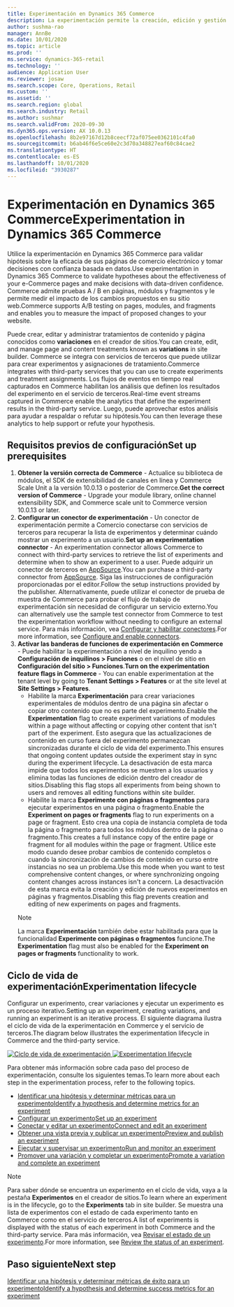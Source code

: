 ```yaml
---
title: Experimentación en Dynamics 365 Commerce
description: La experimentación permite la creación, edición y gestión del diseño de página y tratamientos de contenido en el creador de sitios. El soporte de experimentación de un extremo a otro está habilitado para las páginas y entidades de comercio electrónico dentro de una página.
author: sushma-rao
manager: AnnBe
ms.date: 10/01/2020
ms.topic: article
ms.prod: ''
ms.service: dynamics-365-retail
ms.technology: ''
audience: Application User
ms.reviewer: josaw
ms.search.scope: Core, Operations, Retail
ms.custom: ''
ms.assetid: ''
ms.search.region: global
ms.search.industry: Retail
ms.author: sushmar
ms.search.validFrom: 2020-09-30
ms.dyn365.ops.version: AX 10.0.13
ms.openlocfilehash: 8b2e97167d12b8ceecf72af075ee0362101c4fa0
ms.sourcegitcommit: b6ab46f6e5ce60e2c3d70a348827eaf60c84cae2
ms.translationtype: HT
ms.contentlocale: es-ES
ms.lasthandoff: 10/01/2020
ms.locfileid: "3930287"
---
```

# <a name="experimentation-in-dynamics-365-commerce"></a><span data-ttu-id="88eed-104">Experimentación en Dynamics 365 Commerce</span><span class="sxs-lookup"><span data-stu-id="88eed-104">Experimentation in Dynamics 365 Commerce</span></span>
<span data-ttu-id="88eed-105">Utilice la experimentación en Dynamics 365 Commerce para validar hipótesis sobre la eficacia de sus páginas de comercio electrónico y tomar decisiones con confianza basada en datos.</span><span class="sxs-lookup"><span data-stu-id="88eed-105">Use experimentation in Dynamics 365 Commerce to validate hypotheses about the effectiveness of your e-Commerce pages and make decisions with data-driven confidence.</span></span> <span data-ttu-id="88eed-106">Commerce admite pruebas A / B en páginas, módulos y fragmentos y le permite medir el impacto de los cambios propuestos en su sitio web.</span><span class="sxs-lookup"><span data-stu-id="88eed-106">Commerce supports A/B testing on pages, modules, and fragments and enables you to measure the impact of proposed changes to your website.</span></span>

<span data-ttu-id="88eed-107">Puede crear, editar y administrar tratamientos de contenido y página conocidos como **variaciones** en el creador de sitios.</span><span class="sxs-lookup"><span data-stu-id="88eed-107">You can create, edit, and manage page and content treatments known as **variations** in site builder.</span></span> <span data-ttu-id="88eed-108">Commerce se integra con servicios de terceros que puede utilizar para crear experimentos y asignaciones de tratamiento.</span><span class="sxs-lookup"><span data-stu-id="88eed-108">Commerce integrates with third-party services that you can use to create experiments and treatment assignments.</span></span> <span data-ttu-id="88eed-109">Los flujos de eventos en tiempo real capturados en Commerce habilitan los análisis que definen los resultados del experimento en el servicio de terceros.</span><span class="sxs-lookup"><span data-stu-id="88eed-109">Real-time event streams captured in Commerce enable the analytics that define the experiment results in the third-party service.</span></span> <span data-ttu-id="88eed-110">Luego, puede aprovechar estos análisis para ayudar a respaldar o refutar su hipótesis.</span><span class="sxs-lookup"><span data-stu-id="88eed-110">You can then leverage these analytics to help support or refute your hypothesis.</span></span>

## <a name="set-up-prerequisites"></a><span data-ttu-id="88eed-111"> Requisitos previos de configuración</span><span class="sxs-lookup"><span data-stu-id="88eed-111">Set up prerequisites</span></span>
1. <span data-ttu-id="88eed-112">**Obtener la versión correcta de Commerce** - Actualice su biblioteca de módulos, el SDK de extensibilidad de canales en línea y Commerce Scale Unit a la versión 10.0.13 o posterior de Commerce.</span><span class="sxs-lookup"><span data-stu-id="88eed-112">**Get the correct version of Commerce** - Upgrade your module library, online channel extensibility SDK, and Commerce scale unit to Commerce version 10.0.13 or later.</span></span>
1. <span data-ttu-id="88eed-113">**Configurar un conector de experimentación** - Un conector de experimentación permite a Comercio conectarse con servicios de terceros para recuperar la lista de experimentos y determinar cuándo mostrar un experimento a un usuario.</span><span class="sxs-lookup"><span data-stu-id="88eed-113">**Set up an experimentation connector** - An experimentation connector allows Commerce to connect with third-party services to retrieve the list of experiments and determine when to show an experiment to a user.</span></span> <span data-ttu-id="88eed-114">Puede adquirir un conector de terceros en [AppSource](https://appsource.microsoft.com).</span><span class="sxs-lookup"><span data-stu-id="88eed-114">You can purchase a third-party connector from [AppSource](https://appsource.microsoft.com).</span></span> <span data-ttu-id="88eed-115">Siga las instrucciones de configuración proporcionadas por el editor.</span><span class="sxs-lookup"><span data-stu-id="88eed-115">Follow the setup instructions provided by the publisher.</span></span> <span data-ttu-id="88eed-116">Alternativamente, puede utilizar el conector de prueba de muestra de Commerce para probar el flujo de trabajo de experimentación sin necesidad de configurar un servicio externo.</span><span class="sxs-lookup"><span data-stu-id="88eed-116">You can alternatively use the sample test connector from Commerce to test the experimentation workflow without needing to configure an external service.</span></span> <span data-ttu-id="88eed-117">Para más información, vea [Configurar y habilitar conectores](e-commerce-extensibility/connectors.md).</span><span class="sxs-lookup"><span data-stu-id="88eed-117">For more information, see [Configure and enable connectors](e-commerce-extensibility/connectors.md).</span></span> 
1. <span data-ttu-id="88eed-118">**Activar las banderas de funciones de experimentación en Commerce** - Puede habilitar la experimentación a nivel de inquilino yendo a **Configuración de inquilinos > Funciones** o en el nivel de sitio en **Configuración del sitio > Funciones**.</span><span class="sxs-lookup"><span data-stu-id="88eed-118">**Turn on the experimentation feature flags in Commerce** - You can enable experimentation at the tenant level by going to **Tenant Settings > Features** or at the site level at **Site Settings > Features**.</span></span>
    - <span data-ttu-id="88eed-119">Habilite la marca **Experimentación** para crear variaciones experimentales de módulos dentro de una página sin afectar o copiar otro contenido que no es parte del experimento.</span><span class="sxs-lookup"><span data-stu-id="88eed-119">Enable the **Experimentation** flag to create experiment variations of modules within a page without affecting or copying other content that isn't part of the experiment.</span></span> <span data-ttu-id="88eed-120">Esto asegura que las actualizaciones de contenido en curso fuera del experimento permanezcan sincronizadas durante el ciclo de vida del experimento.</span><span class="sxs-lookup"><span data-stu-id="88eed-120">This ensures that ongoing content updates outside the experiment stay in sync during the experiment lifecycle.</span></span> <span data-ttu-id="88eed-121">La desactivación de esta marca impide que todos los experimentos se muestren a los usuarios y elimina todas las funciones de edición dentro del creador de sitios.</span><span class="sxs-lookup"><span data-stu-id="88eed-121">Disabling this flag stops all experiments from being shown to users and removes all editing functions within site builder.</span></span>
    - <span data-ttu-id="88eed-122">Habilite la marca **Experimente con páginas o fragmentos** para ejecutar experimentos en una página o fragmento.</span><span class="sxs-lookup"><span data-stu-id="88eed-122">Enable the **Experiment on pages or fragments** flag to run experiments on a page or fragment.</span></span> <span data-ttu-id="88eed-123">Esto crea una copia de instancia completa de toda la página o fragmento para todos los módulos dentro de la página o fragmento.</span><span class="sxs-lookup"><span data-stu-id="88eed-123">This creates a full instance copy of the entire page or fragment for all modules within the page or fragment.</span></span> <span data-ttu-id="88eed-124">Utilice este modo cuando desee probar cambios de contenido completos o cuando la sincronización de cambios de contenido en curso entre instancias no sea un problema.</span><span class="sxs-lookup"><span data-stu-id="88eed-124">Use this mode when you want to test comprehensive content changes, or where synchronizing ongoing content changes across instances isn't a concern.</span></span> <span data-ttu-id="88eed-125">La desactivación de esta marca evita la creación y edición de nuevos experimentos en páginas y fragmentos.</span><span class="sxs-lookup"><span data-stu-id="88eed-125">Disabling this flag prevents creation and editing of new experiments on pages and fragments.</span></span>
    > [!NOTE]
    > <span data-ttu-id="88eed-126">La marca **Experimentación** también debe estar habilitada para que la funcionalidad **Experimente con páginas o fragmentos** funcione.</span><span class="sxs-lookup"><span data-stu-id="88eed-126">The **Experimentation** flag must also be enabled for the **Experiment on pages or fragments** functionality to work.</span></span>
    
## <a name="experimentation-lifecycle"></a><span data-ttu-id="88eed-127">Ciclo de vida de experimentación</span><span class="sxs-lookup"><span data-stu-id="88eed-127">Experimentation lifecycle</span></span>
<span data-ttu-id="88eed-128">Configurar un experimento, crear variaciones y ejecutar un experimento es un proceso iterativo.</span><span class="sxs-lookup"><span data-stu-id="88eed-128">Setting up an experiment, creating variations, and running an experiment is an iterative process.</span></span> <span data-ttu-id="88eed-129">El siguiente diagrama ilustra el ciclo de vida de la experimentación en Commerce y el servicio de terceros.</span><span class="sxs-lookup"><span data-stu-id="88eed-129">The diagram below illustrates the experimentation lifecycle in Commerce and the third-party service.</span></span> 

<span data-ttu-id="88eed-130">[ ![Ciclo de vida de experimentación](./media/experimentation_lifecycle.svg) ](./media/experimentation_lifecycle.svg#lightbox)</span><span class="sxs-lookup"><span data-stu-id="88eed-130">[ ![Experimentation lifecycle](./media/experimentation_lifecycle.svg) ](./media/experimentation_lifecycle.svg#lightbox)</span></span>

<span data-ttu-id="88eed-131">Para obtener más información sobre cada paso del proceso de experimentación, consulte los siguientes temas.</span><span class="sxs-lookup"><span data-stu-id="88eed-131">To learn more about each step in the experimentation process, refer to the following topics.</span></span>
- [<span data-ttu-id="88eed-132">Identificar una hipótesis y determinar métricas para un experimento</span><span class="sxs-lookup"><span data-stu-id="88eed-132">Identify a hypothesis and determine metrics for an experiment</span></span>](experimentation-identify.md)
- [<span data-ttu-id="88eed-133">Configurar un experimento</span><span class="sxs-lookup"><span data-stu-id="88eed-133">Set up an experiment</span></span>](experimentation-setup.md)
- [<span data-ttu-id="88eed-134">Conectar y editar un experimento</span><span class="sxs-lookup"><span data-stu-id="88eed-134">Connect and edit an experiment</span></span>](experimentation-connect-edit.md)
- [<span data-ttu-id="88eed-135">Obtener una vista previa y publicar un experimento</span><span class="sxs-lookup"><span data-stu-id="88eed-135">Preview and publish an experiment</span></span>](experimentation-preview-publish.md)
- [<span data-ttu-id="88eed-136">Ejecutar y supervisar un experimento</span><span class="sxs-lookup"><span data-stu-id="88eed-136">Run and monitor an experiment</span></span>](experimentation-run-monitor.md)
- [<span data-ttu-id="88eed-137">Promover una variación y completar un experimento</span><span class="sxs-lookup"><span data-stu-id="88eed-137">Promote a variation and complete an experiment</span></span>](experimentation-review-complete.md)

> [!NOTE]
> <span data-ttu-id="88eed-138">Para saber dónde se encuentra un experimento en el ciclo de vida, vaya a la pestaña **Experimentos** en el creador de sitios.</span><span class="sxs-lookup"><span data-stu-id="88eed-138">To learn where an experiment is in the lifecycle, go to the **Experiments** tab in site builder.</span></span> <span data-ttu-id="88eed-139">Se muestra una lista de experimentos con el estado de cada experimento tanto en Commerce como en el servicio de terceros.</span><span class="sxs-lookup"><span data-stu-id="88eed-139">A list of experiments is displayed with the status of each experiment in both Commerce and the third-party service.</span></span> <span data-ttu-id="88eed-140">Para más información, vea [Revisar el estado de un experimento](experimentation-status.md).</span><span class="sxs-lookup"><span data-stu-id="88eed-140">For more information, see [Review the status of an experiment](experimentation-status.md).</span></span>

## <a name="next-step"></a><span data-ttu-id="88eed-141">Paso siguiente</span><span class="sxs-lookup"><span data-stu-id="88eed-141">Next step</span></span>
[<span data-ttu-id="88eed-142">Identificar una hipótesis y determinar métricas de éxito para un experimento</span><span class="sxs-lookup"><span data-stu-id="88eed-142">Identify a hypothesis and determine success metrics for an experiment</span></span>](experimentation-identify.md) 
